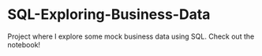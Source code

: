 # SQL-Exploring-Business-Data
Project where I explore some mock business data using SQL. Check out the notebook!
